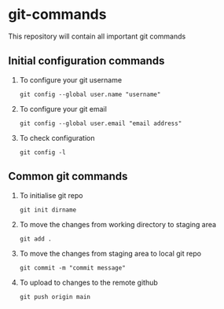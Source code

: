 # git-commands 
This repository will contain all important git commands
## Initial configuration commands
1. To configure your git username 
   ```
   git config --global user.name "username"
   ```
1. To configure your git email
   ```
   git config --global user.email "email address"
   ```
1. To check configuration 
   ```
   git config -l
   ```
## Common git commands
1. To initialise git repo
   ```
   git init dirname
   ```
1. To move the changes from working directory to staging area
   ```
   git add .
   ```
1. To move the changes from staging area to local git repo 
   ```
   git commit -m "commit message"
   ```
1. To upload to changes to the remote github  
   ```
   git push origin main
   ```
